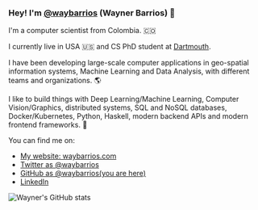 ### Hey! I'm [@waybarrios](https://waybarrios.com) (Wayner Barrios) 👋

I'm a computer scientist from Colombia. 🇨🇴

I currently live in USA 🇺🇸 and CS PhD student at [Dartmouth](https://home.dartmouth.edu/).

I have been developing large-scale computer applications in geo-spatial information systems, Machine Learning and Data Analysis, with different teams and organizations. 🌎

I like to build things with Deep Learning/Machine Learning, Computer Vision/Graphics, distributed systems, SQL and NoSQL databases, Docker/Kubernetes, Python, Haskell, modern backend APIs and modern frontend frameworks. 🤖


You can find me on:

* [My website: waybarrios.com](https://waybarrios.com/)
* [Twitter as @waybarrios](https://twitter.com/waybarrios)
* [GitHub as @waybarrios(you are here)](https://github.com/waybarrios)
* [LinkedIn](https://linkedin.com/in/waybarrios)

![Wayner's GitHub stats](https://github-readme-stats.vercel.app/api?username=waybarrios)





<!--
**waybarrios/waybarrios** is a ✨ _special_ ✨ repository because its `README.md` (this file) appears on your GitHub profile.

Here are some ideas to get you started:

- 🔭 I’m currently working on ...
- 🌱 I’m currently learning ...
- 👯 I’m looking to collaborate on ...
- 🤔 I’m looking for help with ...
- 💬 Ask me about ...
- 📫 How to reach me: ...
- 😄 Pronouns: ...
- ⚡ Fun fact: ...
-->
